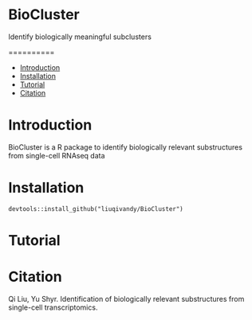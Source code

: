 # BioCluster
Identify biologically meaningful subclusters

==========
* [Introduction](#Introduction)
* [Installation](#Installation)
* [Tutorial](#Tutorial)
* [Citation](#Citation)

<a name="Introduction"/>

# Introduction

BioCluster is a R package to identify biologically relevant substructures from single-cell RNAseq data
<a name="Installation"/>

# Installation

```
devtools::install_github("liuqivandy/BioCluster")
```



<a name="Tutorial"/>

# Tutorial


<a name="Citation"/>

# Citation
Qi Liu, Yu Shyr. Identification of biologically relevant substructures from single-cell transcriptomics.
